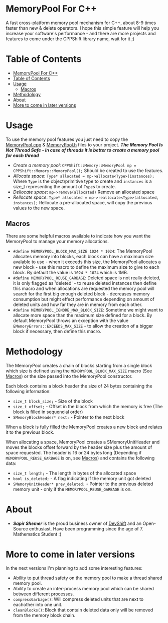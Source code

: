 # MemoryPool For C++
A fast cross-platform memory pool mechanism for C++, about 8-9 times faster than new &amp; delete operators.
I hope this simple feature will help you increase your software's performance - and there are more projects and features to come under the CPPShift library name, wait for it ;)

# Table of Contents
- [MemoryPool For C++](#memorypool-for-c)
- [Table of Contents](#table-of-contents)
- [Usage](#usage)
  - [Macros](#macros)
- [Methodology](#methodology)
- [About](#about)
- [More to come in later versions](#more-to-come-in-later-versions)


# Usage
To use the memory pool features you just need to copy the [MemoryPool.cpp](MemoryPool.cpp) & [MemoryPool.h](MemoryPool.h) files to your project. ***The Memory Pool Is Not Thread Safe - In case of threads it is better to create a memory pool for each thread***

 * _Create a memory pool_: `CPPShift::Memory::MemoryPool mp = CPPShift::Memory::MemoryPool();` Should be created to use the features.
 * _Allocate space_: `Type* allocated = mp->allocate<Type>(instances);` Where `Type` is the object\primitive type to create and `instances` is a size_t representing the amount of `Type`s to create.
 * _Dellocate space_: `mp->remove(allocated)` Remove an allocated space
 * _Rellocate space_: `Type* allocated = mp->reallocate<Type>(allocated, instances);` Rellocate a pre-allocated space, will copy the previous values to the new space.

## Macros
There are some helpful macros available to indicate how you want the MemoryPool to manage your memory allocations.
 * `#define MEMORYPOOL_BLOCK_MAX_SIZE 1024 * 1024`: The MemoryPool allocates memory into blocks, each block can have a maximum size avalable to use - when it exceeds this size, the MemoryPool allocates a new block - use this macro to define the maximum size to give to each block. By default the value is `1024 * 1024` which is 1MB.
 * `#define MEMORYPOOL_REUSE_GARBAGE`: Deleted space is not really deleted, it is only flagged as 'deleted' - to reuse deleted instances then define this macro and when allocations are requested the memory pool will search for the first big enough deleted block - decreases memory consumption but might effect performance depending on amount of deleted units and how far they are in memory from each other.
 * `#define MEMORYPOOL_IGNORE_MAX_BLOCK_SIZE`: Sometime we might want to allocate more space than the maximum size defined for a block. By default MemoryPool throws an exception with the value `EMemoryErrors::EXCEEDS_MAX_SIZE` - to allow the creation of a bigger block if necessary, then define this macro.

# Methodology
The MemoryPool creates a chain of blocks starting from a single block which size is defined using the `MEMORYPOOL_BLOCK_MAX_SIZE` macro (See [Macros](#macros)) or the size passed into the MemoryPool constructor.

Each block contains a block header the size of 24 bytes containing the following information:
 * `size_t block_size;` - Size of the block
 * `size_t offset;` - Offset in the block from which the memory is free (The block is filled in sequencial order)
 * `SMemoryBlockHeader* next;` - Pointer to the next block

When a block is fully filled the MemoryPool creates a new block and relates it to the previous block.

When allocating a space, MemoryPool creates a SMemoryUnitHeader and moves the blocks offset forward by the header size plus the amount of space requested. The header is 16 or 24 bytes long (Depending if `MEMORYPOOL_REUSE_GARBAGE` is on, see [Macros](#macros)) and contains the following data:
 * `size_t length;` - The length in bytes of the allocated space
 * `bool is_deleted;` - A flag indicating if the memory unit got deleted
 * `SMemoryUnitHeader* prev_deleted;` - Pointer to the previous deleted memory unit - only if the `MEMORYPOOL_REUSE_GARBAGE` is on.

# About
- ***Sapir Shemer*** is the proud business owner of [DevShift](devshift.biz) and an Open-Source enthusiast. Have been programming since the age of 7. Mathematics Student :)

# More to come in later versions
In the next versions I'm planning to add some interesting features:
- Ability to put thread safety on the memory pool to make a thread shared memory pool.
- Ability to create an inter-process memory pool which can be shared between different processes.
- `compressGarbage()`: Will compress deleted units that are next to eachother into one unit.
- `cleanBlocks()`: Block that contain deleted data only will be removed from the memory block chain.
